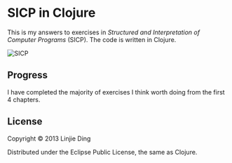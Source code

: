 # SICP in Clojure

This is my answers to exercises in *Structured and Interpretation of
Computer Programs* (SICP). The code is written in Clojure.

![SICP](http://mitpress.mit.edu/sicp/full-text/book/cover.jpg "SICP")

## Progress

I have completed the majority of exercises I think worth doing from the
first 4 chapters.

## License

Copyright © 2013 Linjie Ding

Distributed under the Eclipse Public License, the same as Clojure.
